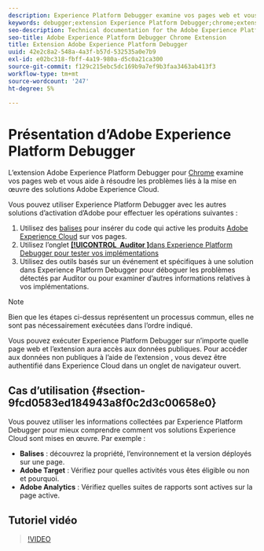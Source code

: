 ```yaml
---
description: Experience Platform Debugger examine vos pages web et vous aide à résoudre les problèmes liés à la mise en œuvre des solutions Experience Cloud.
keywords: debugger;extension Experience Platform Debugger;chrome;extension
seo-description: Technical documentation for the Adobe Experience Platform Debugger Chrome Extension - examine your web pages and understand problems with your Experience Cloud solution mplementations
seo-title: Adobe Experience Platform Debugger Chrome Extension
title: Extension Adobe Experience Platform Debugger
uuid: 42e2c8a2-548a-4a3f-b57d-532535a0e7b9
exl-id: e02bc318-fbff-4a19-980a-d5c0a21ca300
source-git-commit: f129c215ebc5dc169b9a7ef9b3faa3463ab413f3
workflow-type: tm+mt
source-wordcount: '247'
ht-degree: 5%

---
```


# Présentation d’Adobe Experience Platform Debugger

L’extension Adobe Experience Platform Debugger pour [Chrome](https://chrome.google.com/webstore/detail/adobe-experience-platform/bfnnokhpnncpkdmbokanobigaccjkpob) examine vos pages web et vous aide à résoudre les problèmes liés à la mise en œuvre des solutions Adobe Experience Cloud.

Vous pouvez utiliser Experience Platform Debugger avec les autres solutions d’activation d’Adobe pour effectuer les opérations suivantes :

1. Utilisez des [balises](../tags/home.md) pour insérer du code qui active les produits [Adobe Experience Cloud](https://experienceleague.adobe.com/docs/core-services/interface/experience-cloud.html?lang=fr) sur vos pages.
1. Utilisez l’onglet [**[!UICONTROL &#x200B; Auditor &#x200B;]**&#x200B;dans Experience Platform Debugger pour tester vos implémentations](./auditor/overview.md)
1. Utilisez des outils basés sur un événement et spécifiques à une solution dans Experience Platform Debugger pour déboguer les problèmes détectés par Auditor ou pour examiner d’autres informations relatives à vos implémentations.

>[!NOTE]
>
>Bien que les étapes ci-dessus représentent un processus commun, elles ne sont pas nécessairement exécutées dans l’ordre indiqué.

Vous pouvez exécuter Experience Platform Debugger sur n’importe quelle page web et l’extension aura accès aux données publiques. Pour accéder aux données non publiques à l’aide de l’extension , vous devez être authentifié dans Experience Cloud dans un onglet de navigateur ouvert.

## Cas d’utilisation {#section-9fcd0583ed184943a8f0c2d3c00658e0}

Vous pouvez utiliser les informations collectées par Experience Platform Debugger pour mieux comprendre comment vos solutions Experience Cloud sont mises en œuvre. Par exemple :

* **Balises** : découvrez la propriété, l’environnement et la version déployés sur une page.
* **Adobe Target** : Vérifiez pour quelles activités vous êtes éligible ou non et pourquoi.
* **Adobe Analytics** : Vérifiez quelles suites de rapports sont actives sur la page active.

## Tutoriel vidéo

>[!VIDEO](https://video.tv.adobe.com/v/32156?quality=12&learn=on)
